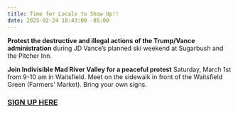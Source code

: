 ```yaml
---
title: Time for Locals to Show Up!!
date: 2025-02-24 18:43:00 -05:00
---
```


**Protest the destructive and illegal actions of the Trump/Vance administration** during JD Vance’s planned ski weekend at  Sugarbush and the Pitcher Inn.

**Join Indivisible Mad River Valley for a peaceful protest** Saturday, March 1st from 9-10 am in Waitsfield. Meet on the sidewalk in front of the Waitsfield Green (Farmers' Market). Bring your own signs.

### [SIGN UP HERE](https://www.mobilize.us/indivisiblemadriver.../event/758259/)